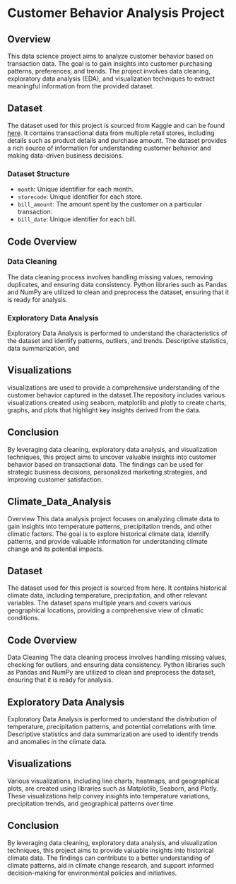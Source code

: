 # Customer Behavior Analysis Project

## Overview

This data science project aims to analyze customer behavior based on transaction data. The goal is to gain insights into customer purchasing patterns, preferences, and trends. The project involves data cleaning, exploratory data analysis (EDA), and visualization techniques to extract meaningful information from the provided dataset.

## Dataset

The dataset used for this project is sourced from Kaggle and can be found [here](https://www.kaggle.com/datasets/iamprateek/store-transaction-data). It contains transactional data from multiple retail stores, including details such as product details and purchase amount. The dataset provides a rich source of information for understanding customer behavior and making data-driven business decisions.

### Dataset Structure

- `month`: Unique identifier for each month.
- `storecode`: Unique identifier for each store.
- `bill_amount`: The amount spent by the customer on a particular transaction.
- `bill_date`: Unique identifier for each bill.

## Code Overview

### Data Cleaning

The data cleaning process involves handling missing values, removing duplicates, and ensuring data consistency. Python libraries such as Pandas and NumPy are utilized to clean and preprocess the dataset, ensuring that it is ready for analysis.

### Exploratory Data Analysis

Exploratory Data Analysis is performed to understand the characteristics of the dataset and identify patterns, outliers, and trends. Descriptive statistics, data summarization, and 

## Visualizations

visualizations are used to provide a comprehensive understanding of the customer behavior captured in the dataset.The repository includes various visualizations created using seaborn, matplotlib and plotly to create charts, graphs, and plots that highlight key insights derived from the data.

## Conclusion

By leveraging data cleaning, exploratory data analysis, and visualization techniques, this project aims to uncover valuable insights into customer behavior based on transactional data. The findings can be used for strategic business decisions, personalized marketing strategies, and improving customer satisfaction.

## Climate_Data_Analysis
Overview
This data analysis project focuses on analyzing climate data to gain insights into temperature patterns, precipitation trends, and other climatic factors. The goal is to explore historical climate data, identify patterns, and provide valuable information for understanding climate change and its potential impacts.

##  Dataset
The dataset used for this project is sourced from here. It contains historical climate data, including temperature, precipitation, and other relevant variables. The dataset spans multiple years and covers various geographical locations, providing a comprehensive view of climatic conditions.

## Code Overview
Data Cleaning
The data cleaning process involves handling missing values, checking for outliers, and ensuring data consistency. Python libraries such as Pandas and NumPy are utilized to clean and preprocess the dataset, ensuring that it is ready for analysis.

## Exploratory Data Analysis
Exploratory Data Analysis is performed to understand the distribution of temperature, precipitation patterns, and potential correlations with time. Descriptive statistics and data summarization are used to identify trends and anomalies in the climate data.

## Visualizations
Various visualizations, including line charts, heatmaps, and geographical plots, are created using libraries such as Matplotlib, Seaborn, and Plotly. These visualizations help convey insights into temperature variations, precipitation trends, and geographical patterns over time.

## Conclusion
By leveraging data cleaning, exploratory data analysis, and visualization techniques, this project aims to provide valuable insights into historical climate data. The findings can contribute to a better understanding of climate patterns, aid in climate change research, and support informed decision-making for environmental policies and initiatives.
